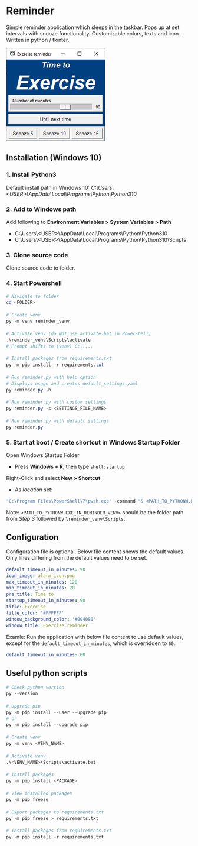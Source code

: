 # Reminder

Simple reminder application which sleeps in the taskbar. Pops up at set intervals with snooze functionality. Customizable colors, texts and icon. Written in python / tkinter.

![Fetch Remote Settings](documentation/application.png)


## Installation (Windows 10)
### 1. Install Python3
Default install path in Windows 10: *C:\Users\\\<USER>\AppData\Local\Programs\Python\Python310*

### 2. Add to Windows path
Add following to **Environment Variables > System Variables > Path**
* C:\Users\\\<USER>\AppData\Local\Programs\Python\Python310
* C:\Users\\\<USER>\AppData\Local\Programs\Python\Python310\Scripts

### 3. Clone source code
Clone source code to folder.

### 4. Start Powershell
```Powershell
# Navigate to folder
cd <FOLDER>

# Create venv
py -m venv reminder_venv

# Activate venv (do NOT use activate.bat in Powershell)
.\reminder_venv\Scripts\activate 
# Prompt shifts to (venv) C:\....

# Install packages from requirements.txt
py -m pip install -r requirements.txt

# Run reminder.py with help option
# Displays usage and creates default_settings.yaml
py reminder.py -h

# Run reminder.py with custom settings
py reminder.py -s <SETTINGS_FILE_NAME>

# Run reminder.py with default settings
py reminder.py
```

### 5. Start at boot / Create shortcut in Windows Startup Folder
Open Windows Startup Folder

- Press **Windows + R**, then type ```shell:startup```

Right-Click and select **New > Shortcut**

- As *location* set:
```Powershell
"C:\Program Files\PowerShell\7\pwsh.exe" -command "& <PATH_TO_PYTHONW.EXE_IN_REMINDER_VENV>\pythonw.exe <PATH_TO_REMINDER.PY>\reminder.py -s <PATH_TO_SETTINGS.YAML>\settings.yaml
```
Note: ```<PATH_TO_PYTHONW.EXE_IN_REMINDER_VENV>``` should be the folder path from *Step 3* followed by ```\reminder_venv\Scripts```.

## Configuration
Configuration file is optional. Below file content shows the default values. Only lines differing from the default values need to be set. 

```YAML
default_timeout_in_minutes: 90
icon_image: alarm_icon.png
max_timeout_in_minutes: 120
min_timeout_in_minutes: 20
pre_title: Time to
startup_timeout_in_minutes: 90
title: Exercise
title_color: '#FFFFFF'
window_background_color: '#004080'
window_title: Exercise reminder
```

Examle: Run the application with below file content to use default values, except for the ```default_timeout_in_minutes```, which is overridden to ```60```.
```YAML
default_timeout_in_minutes: 60
```

## Useful python scripts


```python
# Check python version
py --version

# Upgrade pip
py -m pip install --user --upgrade pip 
# or
py -m pip install --upgrade pip

# Create venv
py -m venv <VENV_NAME>

# Activate venv
.\<VENV_NAME>\Scripts\activate.bat

# Install packages
py -m pip install <PACKAGE>

# View installed packages
py -m pip freeze

# Export packages to requirements.txt
py -m pip freeze > requirements.txt

# Install packages from requirements.txt
py -m pip install -r requirements.txt
```

